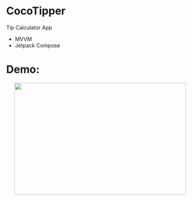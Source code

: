 # CocoTipper
Tip Calculator App
- MVVM
- Jetpack Compose
# Demo:

<p align="center">
  <img width="460" height="300" src="[CocoTipperDemoVideo.webm](https://github.com/ianttta/CocoTipper/assets/135581442/2fa889a9-be5d-4be8-af20-ba856b4b5fb4)">
</p>
